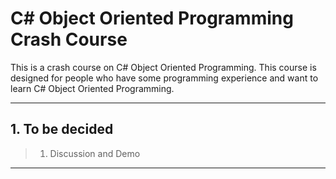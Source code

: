 # C# Object Oriented Programming Crash Course

This is a crash course on C# Object Oriented Programming. This course is designed for people who have some programming experience and want to learn C# Object Oriented Programming.

---

## 1. To be decided

> 1. Discussion and Demo

---
